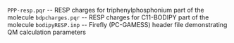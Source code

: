 `PPP-resp.pqr` -- RESP charges for triphenylphosphonium part of the molecule
`bdpcharges.pqr` -- RESP charges for C11-BODIPY part of the molecule
`bodipyRESP.inp` -- Firefly (PC-GAMESS) header file demonstrating QM calculation parameters
